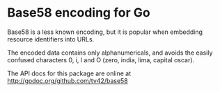 Base58 encoding for Go
======================

Base58 is a less known encoding, but it is popular when embedding
resource identifiers into URLs.

The encoded data contains only alphanumericals, and avoids the easily
confused characters 0, i, l and O (zero, india, lima, capital oscar).

The API docs for this package are online at
http://godoc.org/github.com/tv42/base58

